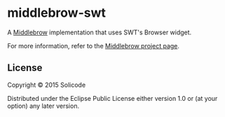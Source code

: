 middlebrow-swt
==============

A [Middlebrow](https://github.com/solicode/middlebrow) implementation that uses SWT's Browser widget.

For more information, refer to the [Middlebrow project page](https://github.com/solicode/middlebrow).

License
-------

Copyright © 2015 Solicode

Distributed under the Eclipse Public License either version 1.0 or (at your option) any later version.
